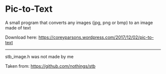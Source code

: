 # Pic-to-Text
A small program that converts any images (jpg, png or bmp) to an image made of text

Download here: https://coreyparsons.wordpress.com/2017/12/02/pic-to-text
<hr>
stb_image.h was not made by me

Taken from: https://github.com/nothings/stb 
